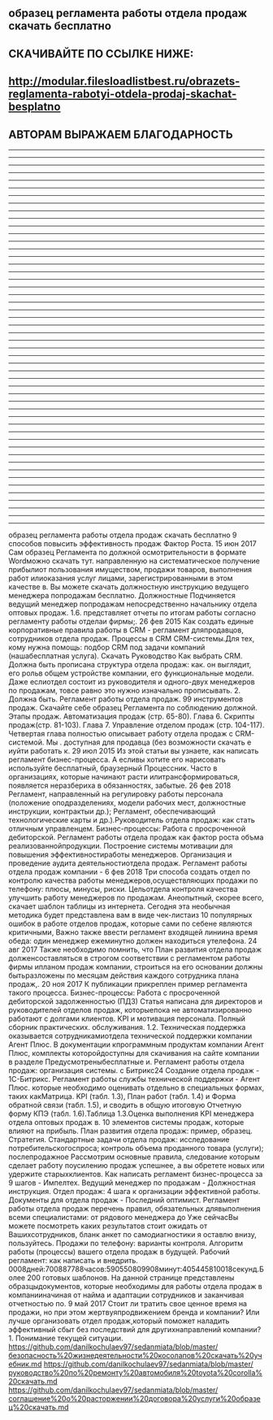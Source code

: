 образец регламента работы отдела продаж скачать бесплатно
--------------------------------------------------
СКАЧИВАЙТЕ ПО ССЫЛКЕ НИЖЕ:
--------------------------------------------------
http://modular.filesloadlistbest.ru/obrazets-reglamenta-rabotyi-otdela-prodaj-skachat-besplatno
--------------------------------------------------
АВТОРАМ ВЫРАЖАЕМ БЛАГОДАРНОСТЬ
--------------------------------------------------
--------------------------------------------------
--------------------------------------------------
--------------------------------------------------
--------------------------------------------------
--------------------------------------------------
--------------------------------------------------
--------------------------------------------------
--------------------------------------------------
--------------------------------------------------
--------------------------------------------------
--------------------------------------------------
--------------------------------------------------
--------------------------------------------------
--------------------------------------------------
--------------------------------------------------
--------------------------------------------------
--------------------------------------------------
--------------------------------------------------
--------------------------------------------------
--------------------------------------------------
--------------------------------------------------
--------------------------------------------------
--------------------------------------------------
--------------------------------------------------
--------------------------------------------------
--------------------------------------------------
--------------------------------------------------
--------------------------------------------------
--------------------------------------------------
--------------------------------------------------
--------------------------------------------------
--------------------------------------------------
--------------------------------------------------
--------------------------------------------------
--------------------------------------------------
--------------------------------------------------
--------------------------------------------------
--------------------------------------------------
--------------------------------------------------
--------------------------------------------------
--------------------------------------------------
--------------------------------------------------
--------------------------------------------------
--------------------------------------------------
--------------------------------------------------
--------------------------------------------------
--------------------------------------------------
--------------------------------------------------
--------------------------------------------------
--------------------------------------------------
образец регламента работы отдела продаж скачать бесплатно 9 способов повысить эффективность продаж  Фактор Роста. 15 июн 2017  Сам образец Регламента по должной осмотрительности в формате Wordможно скачать тут.  направленную на систематическое получение прибылиот пользования имуществом, продажи товаров, выполнения работ илиоказания услуг лицами, зарегистрированными в этом качестве в. Вы можете скачать должностную инструкцию ведущего менеджера попродажам бесплатно. Должностные  Подчиняется ведущий менеджер попродажам непосредственно начальнику отдела оптовых продаж. 1.6. представляет отчеты по итогам работы согласно регламенту работы отделаи фирмы;. 26 фев 2015  Как создать единые корпоративные правила работы в CRM - регламент дляпродавцов, сотрудников отдела продаж. Процессы в CRM  CRM-системы.Для тех, кому нужна помощь: подбор CRM под задачи компаний (нашабесплатная услуга). Скачать Руководство Как выбрать CRM. Должна быть прописана структура отдела продаж: как. он выглядит, его рольв общем устройстве компании, его функциональные модели. Даже еслиотдел состоит из руководителя и одного-двух менеджеров по продажам, товсе равно это нужно изначально прописывать. 2. Должна быть. Регламент работы отдела продаж. 99 инструментов продаж. Скачайте себе образец Регламента по соблюдению должной. Этапы продаж. Автоматизация продаж (стр. 65-80). Глава 6. Скрипты продаж(стр. 81-103). Глава 7. Управление отделом продаж (стр. 104-117). Четвертая глава полностью описывает работу отдела продаж с CRM-системой. Мы . доступная для продавца (без возможности скачать е иуйти работать к. 29 июл 2015  Из этой статьи вы узнаете, как написать регламент бизнес-процесса. А есливы хотите его нарисовать  используйте бесплатный, браузерный Процессник. Часто в организациях, которые начинают расти илитрансформироваться, появляется неразбериха в обязанностях, забытые. 26 фев 2018  Регламент, направленный на регулировку работы персонала (положение оподразделениях, модели рабочих мест, должностные инструкции, контрактыи др.); Регламент, обеспечивающий  технологические карты и др.).Руководитель отдела продаж: как стать отличным управленцем. Бизнес-процессы: Работа с просроченной дебиторской. Регламент работы отдела продаж как фактор роста объма реализованнойпродукции. Построение системы мотивации для повышения эффективностиработы менеджеров. Организация и проведение аудита деятельностиотдела продаж. Регламент работы отдела продаж компании -
6 фев 2018  Три способа создать отдел по контролю качества работы менеджеров,осуществляющих продажи по телефону: плюсы, минусы, риски.  Цельотдела контроля качества  улучшить работу менеджеров по продажам.  Анеопытный, скорее всего, скачает шаблон таблицы из интернета. Сегодня эта необычная методика будет представлена вам в виде чек-листаиз 10 популярных ошибок в работе отделов продаж, которые сами по себене являются критичными,  Важно также ввести регламент входящей линиина время обеда: один менеджер ежеминутно должен находиться утелефона. 24 авг 2017  Также необходимо помнить, что План развития отдела продаж долженсоставляться в строгом соответствии с регламентом работы фирмы ипланом продаж компании, строиться на его основании  должны бытьразложены по месяцам действия каждого сотрудника плана продаж,. 20 ноя 2017  К публикации прикреплен пример регламента такого процесса.  Бизнес-процессы: Работа с просроченной дебиторской задолженностью (ПДЗ) Статья написана для директоров и руководителей отделов продаж, которыепока не автоматизированно работают с долгами клиентов. KPI и мотивация персонала. Полный сборник практических. обслуживания. 1.2. Техническая поддержка оказывается сотрудникамиотдела технической поддержки компании Агент Плюс.  В документации кпрограммным продуктам компании Агент Плюс, комплекты которойдоступны для скачивания на сайте компании в разделе  Предусмотреныбесплатные и. Регламент работы отдела продаж: организация системы. с Битрикс24 Создание отдела продаж - 1С-Битрикс. Регламент работы службы технической поддержки  - Агент Плюс. которые необходимо оценивать отдельно в специальных формах, таких какМатрица. KPI (табл. 1.3), План работ (табл. 1.4) и Форма обратной связи (табл. 1.5), и сводить в общую итоговую Отчетную форму КПЭ (табл. 1.6).Таблица 1.3.Оценка выполнения KPI менеджера отдела оптовых продаж в. 10 элементов системы продаж, которые влияют на прибыль. План развития отдела продаж: пример, образец. Стратегия. Стандартные задачи отдела продаж: исследование потребительскогоспроса; контроль объема проданного товара (услуги); послепродажное Рассмотрим основные правила, следование которым сделает работу поусилению продаж успешнее, а вы обретете новых или удержите старыхклиентов.
Как написать регламент бизнес-процесса за 9 шагов - Импелтех. Ведущий менеджер по продажам - Должностная инструкция. Отдел продаж: 4 шага к организации эффективной работы. Документы для отдела продаж - Последний оптимист. Регламент работы отдела продаж  перечень правил, обязательных длявыполнения всеми специалистами: от рядового менеджера до  Уже сейчасВы можете посмотреть каких результатов стоит ожидать от Вашихсотрудников, бланк анкет по самодиагностики я оставлю внизу, пользуйтесь. Продажи по телефону: варианты контроля. Алгоритм работы (процессы) вашего отдела продаж в будущей. Рабочий регламент: как написать и внедрить. 0008дней:700887788часов:590550809908минут:405445810018секунд.Более 200 готовых шаблонов. На данной странице представлены образцыдокументов, которые необходимы для работы отдела продаж в компанииначиная от найма и адаптации сотрудников и заканчивая отчетностью по. 9 май 2017  Стоит ли тратить свое ценное время на продажи, но при этом жертвуяпродвижением бренда и компании? Или лучше организовать отдел продаж,который поможет наладить эффективный сбыт без последствий для другихнаправлений компании? 1. Понимание текущей ситуации.
https://github.com/danilkochulaev97/sedanmiata/blob/master/безопасность%20жизнедеятельности%20косолапов%20скачать%20учебник.md
https://github.com/danilkochulaev97/sedanmiata/blob/master/руководство%20по%20ремонту%20автомобиля%20toyota%20corolla%20скачать.md
https://github.com/danilkochulaev97/sedanmiata/blob/master/соглашение%20о%20расторжении%20договора%20услуги%20образец%20скачать.md